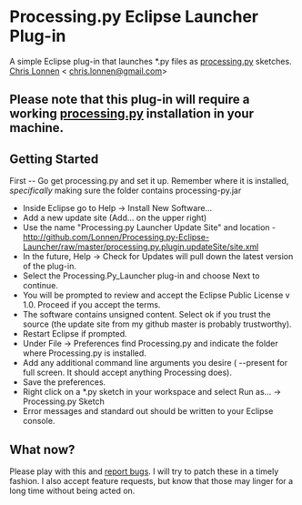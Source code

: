 # Processing.py Eclipse Launcher Plug-in #

A simple Eclipse plug-in that launches *.py files as [processing.py](http://github.com/jdf/processing.py) sketches.
[Chris Lonnen](http://chrislonnen.com) &lt; [chris.lonnen@gmail.com](mailto:chris.lonnen@gmail.com)&gt;

## Please note that this plug-in will require a working [processing.py](http://github.com/jdf/processing.py) installation in your machine.

## Getting Started ##

First -- Go get processing.py and set it up. Remember where it is installed, _specifically_ making sure the folder contains processing-py.jar
    
* Inside Eclipse go to Help -> Install New Software...
* Add a new update site (Add... on the upper right) 
* Use the name "Processing.py Launcher Update Site" and location - http://github.com/Lonnen/Processing.py-Eclipse-Launcher/raw/master/processing.py.plugin.updateSite/site.xml
* In the future, Help -> Check for Updates will pull down the latest version of the plug-in.
* Select the Processing.Py_Launcher plug-in and choose Next to continue.
* You will be prompted to review and accept the Eclipse Public License v 1.0. Proceed if you accept the terms.
* The software contains unsigned content. Select ok if you trust the source (the update site from my github master is probably trustworthy).
* Restart Eclipse if prompted.
* Under File -> Preferences find Processing.py and indicate the folder where Processing.py is installed.
* Add any additional command line arguments you desire ( --present for full screen. It should accept anything Processing does).
* Save the preferences.
* Right click on a *.py sketch in your workspace and select Run as... -> Processing.py Sketch
* Error messages and standard out should be written to your Eclipse console.
	
## What now? ##

Please play with this and [report bugs](http://github.com/Lonnen/Processing.py-Eclipse-Launcher/issues). I will try to patch these in a timely fashion.
I also accept feature requests, but know that those may linger for a long time without being acted on.